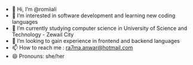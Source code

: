 - 👋 Hi, I’m @romiiali
- 👀 I’m interested in software development and learning new coding languages
- 🌱 I’m currently studying computer science in University of Science and Technology - Zewail City
- 💞️ I’m looking to gain experience in frontend and backend languages
- 📫 How to reach me : ra7ma.anwar@hotmail.com
- 😄 Pronouns: she/her


